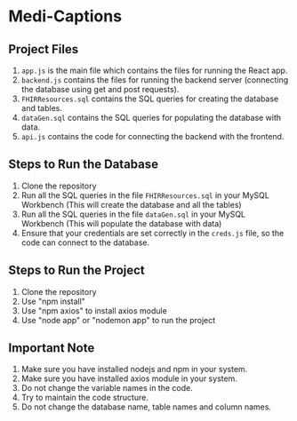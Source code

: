 # Medi-Captions

## Project Files
1. `app.js` is the main file which contains the files for running the React app.
2. `backend.js` contains the files for running the backend server (connecting the database using get and post requests).
3. `FHIRResources.sql` contains the SQL queries for creating the database and tables.
4. `dataGen.sql` contains the SQL queries for populating the database with data.
5. `api.js` contains the code for connecting the backend with the frontend.

## Steps to Run the Database
1. Clone the repository
2. Run all the SQL queries in the file `FHIRResources.sql` in your MySQL Workbench (This will create the database and all the tables)
3. Run all the SQL queries in the file `dataGen.sql` in your MySQL Workbench (This will populate the database with data)
4. Ensure that your credentials are set correctly in the `creds.js` file, so the code can connect to the database.

## Steps to Run the Project
1. Clone the repository
2. Use "npm install"
3. Use "npm axios" to install axios module
4. Use "node app" or "nodemon app" to run the project

## Important Note
1. Make sure you have installed nodejs and npm in your system.
2. Make sure you have installed axios module in your system.
3. Do not change the variable names in the code.
4. Try to maintain the code structure.
5. Do not change the database name, table names and column names.
